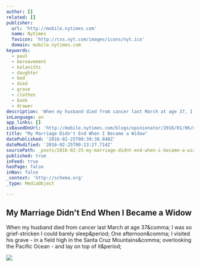 ```yaml
---
author: []
related: []
publisher:
  url: 'http://mobile.nytimes.com'
  name: Nytimes
  favicon: 'http://css.nyt.com/images/icons/nyt.ico'
  domain: mobile.nytimes.com
keywords:
  - paul
  - bereavement
  - kalanithi
  - daughter
  - bed
  - died
  - grave
  - clothes
  - book
  - drawer
description: 'When my husband died from cancer last March at age 37, I was so grief-stricken I could barely sleep. One afternoon, I visited his grave - in a field high in the Santa Cruz Mountains, overlooking the Pacific Ocean - and lay on top of it.'
inLanguage: en
app_links: []
isBasedOnUrl: 'http://mobile.nytimes.com/blogs/opinionator/2016/01/06/my-marriage-didnt-end-when-i-became-a-widow/?referer=http%3A%2F%2Fm.facebook.com'
title: "My Marriage Didn't End When I Became a Widow"
datePublished: '2016-02-25T00:39:38.848Z'
dateModified: '2016-02-25T00:13:27.714Z'
sourcePath: _posts/2016-02-25-my-marriage-didnt-end-when-i-became-a-widow.md
published: true
inFeed: true
hasPage: false
inNav: false
_context: 'http://schema.org'
_type: MediaObject

---
```

<article style=""><h1>My Marriage Didn't End When I Became a Widow</h1><p>When my husband died from cancer last March at age 37&amp;comma; I was so grief-stricken I could barely sleep&amp;period; One afternoon&amp;comma; I visited his grave - in a field high in the Santa Cruz Mountains&amp;comma; overlooking the Pacific Ocean - and lay on top of it&amp;period;</p><img src="https://cdn1.nyt.com/images/2015/01/30/opinion/opinionator-theend-series-icon/opinionator-theend-series-icon-thumbLarge-v2.png" /></article>